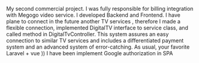 My second commercial project. I was fully responsible for billing integration with Megogo video service. I developed Backend and Frontend. I have plane to connect in the future another TV services , therefore I made a flexible connection, implemented DigitalTV interface to service class, and called method in DigitalTvController. This system assures an easy connection to similar TV services and includes a differentiated payment system and an advanced system of error-catching. As usual, your favorite Laravel + vue )) I have been implement Google authorization in SPA
